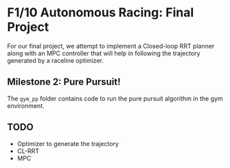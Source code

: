# F1/10 Autonomous Racing: Final Project

For our final project, we attempt to implement a Closed-loop RRT planner along with an MPC controller that will help in following the trajectory generated by a raceline optimizer.

## Milestone 2: Pure Pursuit!

The `gym_pp` folder contains code to run the pure pursuit algorithm in the gym environment.

## TODO
- Optimizer to generate the trajectory
- CL-RRT
- MPC
